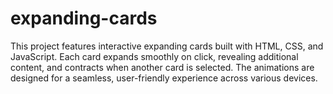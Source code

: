 # expanding-cards
This project features interactive expanding cards built with HTML, CSS, and JavaScript. Each card expands smoothly on click, revealing additional content, and contracts when another card is selected. The animations are designed for a seamless, user-friendly experience across various devices.
